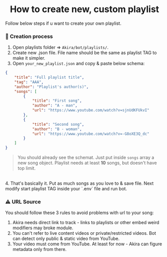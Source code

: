 <h1 align="center">How to create new, custom playlist</h1>

Follow below steps if u want to create your own playlist.

### 💽 **Creation process**
1. Open playlists folder => `Akira/bot/playlists/`.
2. Create new .json file. File name should be the same as playlist TAG to make it simpler.
3. Open `your_new_playlist.json` and copy & paste below schema:
```json
{
    "title": "Full playlist title",
    "tag": "AAA",
    "author": "Playlist's author(s)",
    "songs": [
        {
            "title": "First song",
            "author": "A - man",
            "url": "https://www.youtube.com/watch?v=sjnUdKFUkvI"
        },
        {
            "title": "Second song",
            "author": "B - woman",
            "url": "https://www.youtube.com/watch?v=-G8oXE3Q_dc"
        }
    ]
}
```
> You should already see the schemat. Just put inside `songs` array a new song object. Playlist needs at least **10** songs, but doesn't have top limit.
<br />
4. That's basically it. Put as much songs as you love to & save file. Next modify start playlist TAG inside your `.env` file and run bot.

### ⚠️ URL Source
You should follow these 3 rules to avoid problems with url to your song:
1. Akira needs direct link to track - links to playlists or other embed weird modifiers may broke module.
2. You can't refer to live content videos or private/restricted videos. Bot can detect only public & static video from YouTube.
3. Your video must come from YouTube. At least for now - Akira can figure metadata only from there.
